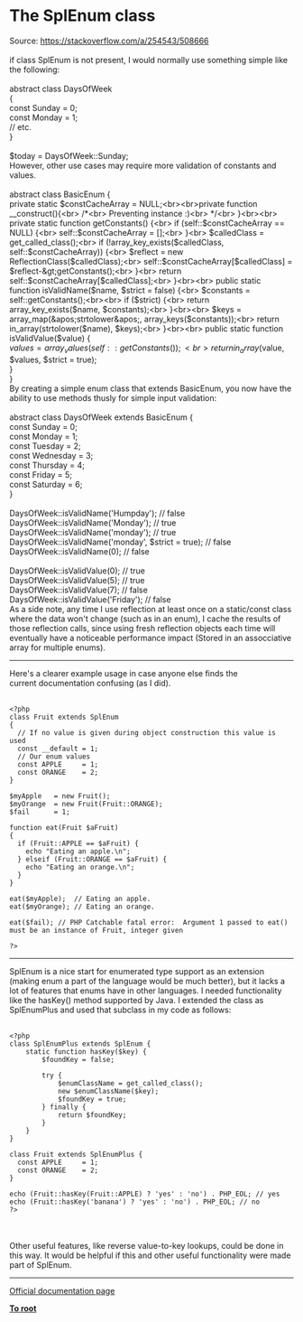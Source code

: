 # The SplEnum class



Source: https://stackoverflow.com/a/254543/508666<br><br>if class SplEnum is not present, I would normally use something simple like the following:<br><br>abstract class DaysOfWeek<br>{<br>    const Sunday = 0;<br>    const Monday = 1;<br>    // etc.<br>}<br><br>$today = DaysOfWeek::Sunday;<br>However, other use cases may require more validation of constants and values. <br><br>abstract class BasicEnum {<br>    private static $constCacheArray = NULL;<br><br>private function __construct(){<br>      /*<br>        Preventing instance :)<br>      */<br>     }<br><br>    private static function getConstants() {<br>        if (self::$constCacheArray == NULL) {<br>            self::$constCacheArray = [];<br>        }<br>        $calledClass = get_called_class();<br>        if (!array_key_exists($calledClass, self::$constCacheArray)) {<br>            $reflect = new ReflectionClass($calledClass);<br>            self::$constCacheArray[$calledClass] = $reflect-&gt;getConstants();<br>        }<br>        return self::$constCacheArray[$calledClass];<br>    }<br><br>    public static function isValidName($name, $strict = false) {<br>        $constants = self::getConstants();<br><br>        if ($strict) {<br>            return array_key_exists($name, $constants);<br>        }<br><br>        $keys = array_map(&apos;strtolower&apos;, array_keys($constants));<br>        return in_array(strtolower($name), $keys);<br>    }<br><br>    public static function isValidValue($value) {<br>        $values = array_values(self::getConstants());<br>        return in_array($value, $values, $strict = true);<br>    }<br>}<br>By creating a simple enum class that extends BasicEnum, you now have the ability to use methods thusly for simple input validation:<br><br>abstract class DaysOfWeek extends BasicEnum {<br>    const Sunday = 0;<br>    const Monday = 1;<br>    const Tuesday = 2;<br>    const Wednesday = 3;<br>    const Thursday = 4;<br>    const Friday = 5;<br>    const Saturday = 6;<br>}<br><br>DaysOfWeek::isValidName(&apos;Humpday&apos;);                  // false<br>DaysOfWeek::isValidName(&apos;Monday&apos;);                   // true<br>DaysOfWeek::isValidName(&apos;monday&apos;);                   // true<br>DaysOfWeek::isValidName(&apos;monday&apos;, $strict = true);   // false<br>DaysOfWeek::isValidName(0);                          // false<br><br>DaysOfWeek::isValidValue(0);                         // true<br>DaysOfWeek::isValidValue(5);                         // true<br>DaysOfWeek::isValidValue(7);                         // false<br>DaysOfWeek::isValidValue(&apos;Friday&apos;);                  // false<br>As a side note, any time I use reflection at least once on a static/const class where the data won&apos;t change (such as in an enum), I cache the results of those reflection calls, since using fresh reflection objects each time will eventually have a noticeable performance impact (Stored in an assocciative array for multiple enums).  

---

Here&apos;s a clearer example usage in case anyone else finds the<br>current documentation confusing (as I did).<br><br>

```
<?php
class Fruit extends SplEnum
{
  // If no value is given during object construction this value is used
  const __default = 1;
  // Our enum values
  const APPLE     = 1;
  const ORANGE    = 2;
}

$myApple   = new Fruit();
$myOrange  = new Fruit(Fruit::ORANGE);
$fail      = 1;

function eat(Fruit $aFruit)
{
  if (Fruit::APPLE == $aFruit) {
    echo "Eating an apple.\n";
  } elseif (Fruit::ORANGE == $aFruit) {
    echo "Eating an orange.\n";
  }
}

eat($myApple);  // Eating an apple.
eat($myOrange); // Eating an orange.

eat($fail); // PHP Catchable fatal error:  Argument 1 passed to eat() must be an instance of Fruit, integer given

?>
```
  

---

SplEnum is a nice start for enumerated type support as an extension (making enum a part of the language would be much better), but it lacks a lot of features that enums have in other languages.  I needed functionality like the hasKey() method supported by Java.  I extended the class as SplEnumPlus and used that subclass in my code as follows:<br><br>

```
<?php
class SplEnumPlus extends SplEnum {
    static function hasKey($key) {
        $foundKey = false;
        
        try {
            $enumClassName = get_called_class();
            new $enumClassName($key);
            $foundKey = true;
        } finally {
            return $foundKey;
        }
    }
}

class Fruit extends SplEnumPlus {
  const APPLE     = 1;
  const ORANGE    = 2;
}

echo (Fruit::hasKey(Fruit::APPLE) ? 'yes' : 'no') . PHP_EOL; // yes
echo (Fruit::hasKey('banana') ? 'yes' : 'no') . PHP_EOL; // no
?>
```
<br><br>Other useful features, like reverse value-to-key lookups, could be done in this way.  It would be helpful if this and other useful functionality were made part of SplEnum.  

---

[Official documentation page](https://www.php.net/manual/en/class.splenum.php)

**[To root](/README.md)**
